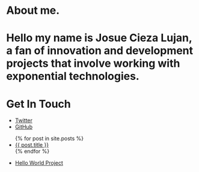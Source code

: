 # About me.

# Hello my name is Josue Cieza Lujan, a fan of innovation and development projects that involve working with exponential technologies.

# Get In Touch

<ul>
    <li><a href="https://twitter.com/{{ site.twitter_username }}">Twitter</a></li>
    <li><a href="https://github.com/{{ site.github_username }}">GitHub</a></li>
</ul>
        
<ul>
    {% for post in site.posts %}
        <li>
            <a href="{{ post.url }}">{{ post.title }} </a>
        </li>
    {% endfor %}
</ul>

<ul>
    <li><a href="">Hello World Project</a></li>
</ul>
